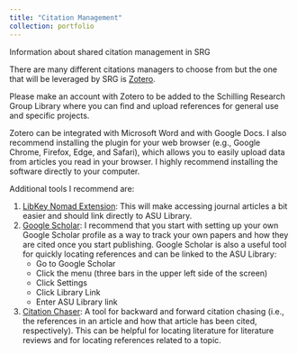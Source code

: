 ```yaml
---
title: "Citation Management"
collection: portfolio
---
```

Information about shared citation management in SRG

There are many different citations managers to choose from but the one that will be leveraged by SRG is [Zotero](https://www.zotero.org/).

Please make an account with Zotero to be added to the Schilling Research Group Library where you can find and upload references for general use and specific projects. 

Zotero can be integrated with Microsoft Word and with Google Docs. I also recommend installing the plugin for your web browser (e.g., Google Chrome, Firefox, Edge, and Safari), which allows you to easily upload data from articles you read in your browser. I highly recommend installing the software directly to your computer. 

Additional tools I recommend are:
1. [LibKey Nomad Extension](https://askalibrarian.asu.edu/faq/342338): This will make accessing journal articles a bit easier and should link directly to ASU Library.
2. [Google Scholar](scholar.google.com): I recommend that you start with setting up your own Google Scholar profile as a way to track your own papers and how they are cited once you start publishing. Google Scholar is also a useful tool for quickly locating references and can be linked to the ASU Library:
   - Go to Google Scholar
   - Click the menu (three bars in the upper left side of the screen)
   - Click Settings
   - Click Library Link
   - Enter ASU Library link
3. [Citation Chaser](https://estech.shinyapps.io/citationchaser/): A tool for backward and forward citation chasing (i.e., the references in an article and how that article has been cited, respectively). This can be helpful for locating literature for literature reviews and for locating references related to a topic. 
